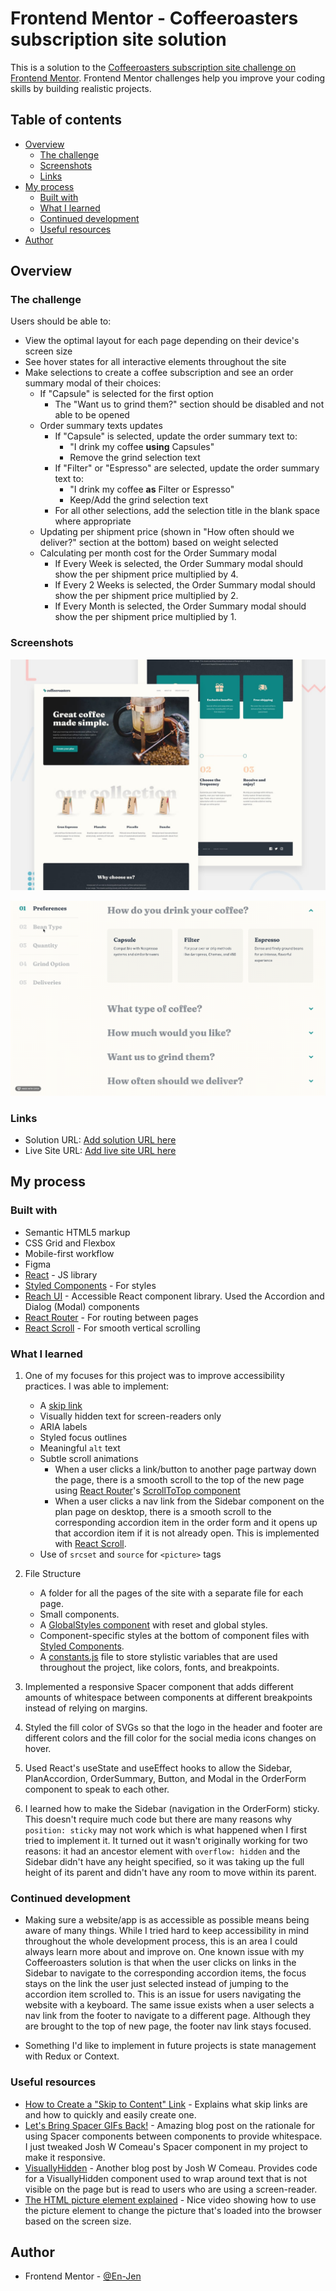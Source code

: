 # Frontend Mentor - Coffeeroasters subscription site solution

This is a solution to the [Coffeeroasters subscription site challenge on Frontend Mentor](https://www.frontendmentor.io/challenges/coffeeroasters-subscription-site-5Fc26HVY6). Frontend Mentor challenges help you improve your coding skills by building realistic projects.

## Table of contents

-   [Overview](#overview)
    -   [The challenge](#the-challenge)
    -   [Screenshots](#screenshots)
    -   [Links](#links)
-   [My process](#my-process)
    -   [Built with](#built-with)
    -   [What I learned](#what-i-learned)
    -   [Continued development](#continued-development)
    -   [Useful resources](#useful-resources)
-   [Author](#author)

## Overview

### The challenge

Users should be able to:

-   View the optimal layout for each page depending on their device's screen size
-   See hover states for all interactive elements throughout the site
-   Make selections to create a coffee subscription and see an order summary modal of their choices:
    -   If "Capsule" is selected for the first option
        -   The "Want us to grind them?" section should be disabled and not able to be opened
    -   Order summary texts updates
        -   If "Capsule" is selected, update the order summary text to:
            -   "I drink my coffee **using** Capsules"
            -   Remove the grind selection text
        -   If "Filter" or "Espresso" are selected, update the order summary text to:
            -   "I drink my coffee **as** Filter or Espresso"
            -   Keep/Add the grind selection text
        -   For all other selections, add the selection title in the blank space where appropriate
    -   Updating per shipment price (shown in "How often should we deliver?" section at the bottom) based on weight selected
    -   Calculating per month cost for the Order Summary modal
        -   If Every Week is selected, the Order Summary modal should show the per shipment price multiplied by 4.
        -   If Every 2 Weeks is selected, the Order Summary modal should show the per shipment price multiplied by 2.
        -   If Every Month is selected, the Order Summary modal should show the per shipment price multiplied by 1.

### Screenshots

![Design preview for the Coffeeroasters subscription site](./public/preview.jpg)

![Gif of plan page for the Coffeeroasters subscription site](./public/preview.gif)

### Links

-   Solution URL: [Add solution URL here](https://your-solution-url.com)
-   Live Site URL: [Add live site URL here](https://your-live-site-url.com)

## My process

### Built with

-   Semantic HTML5 markup
-   CSS Grid and Flexbox
-   Mobile-first workflow
-   Figma
-   [React](https://reactjs.org/) - JS library
-   [Styled Components](https://styled-components.com/) - For styles
-   [Reach UI](https://reach.tech/) - Accessible React component library. Used the Accordion and Dialog (Modal) components
-   [React Router](https://reactrouter.com/web/guides/quick-start) - For routing between pages
-   [React Scroll](https://github.com/fisshy/react-scroll) - For smooth vertical scrolling

### What I learned

1. One of my focuses for this project was to improve accessibility practices. I was able to implement:

    - A [skip link](./src/components/SkipLink.js)
    - Visually hidden text for screen-readers only
    - ARIA labels
    - Styled focus outlines
    - Meaningful `alt` text
    - Subtle scroll animations
        - When a user clicks a link/button to another page partway down the page, there is a smooth scroll to the top of the new page using [React Router](https://reactrouter.com/web/guides/scroll-restoration)'s [ScrollToTop component](./src/components/ScrollToTop.js)
        - When a user clicks a nav link from the Sidebar component on the plan page on desktop, there is a smooth scroll to the corresponding accordion item in the order form and it opens up that accordion item if it is not already open. This is implemented with [React Scroll](https://github.com/fisshy/react-scroll).
    - Use of `srcset` and `source` for `<picture>` tags

2. File Structure

    - A folder for all the pages of the site with a separate file for each page.
    - Small components.
    - A [GlobalStyles component](./src/components/GlobalStyles.js) with reset and global styles.
    - Component-specific styles at the bottom of component files with [Styled Components](https://styled-components.com/).
    - A [constants.js](./src/constants.js) file to store stylistic variables that are used throughout the project, like colors, fonts, and breakpoints.

3. Implemented a responsive Spacer component that adds different amounts of whitespace between components at different breakpoints instead of relying on margins.

4. Styled the fill color of SVGs so that the logo in the header and footer are different colors and the fill color for the social media icons changes on hover.

5. Used React's useState and useEffect hooks to allow the Sidebar, PlanAccordion, OrderSummary, Button, and Modal in the OrderForm component to speak to each other.

6. I learned how to make the Sidebar (navigation in the OrderForm) sticky. This doesn't require much code but there are many reasons why `position: sticky` may not work which is what happened when I first tried to implement it. It turned out it wasn't originally working for two reasons: it had an ancestor element with `overflow: hidden` and the Sidebar didn't have any height specified, so it was taking up the full height of its parent and didn't have any room to move within its parent.

### Continued development

-   Making sure a website/app is as accessible as possible means being aware of many things. While I tried hard to keep accessibility in mind throughout the whole development process, this is an area I could always learn more about and improve on. One known issue with my Coffeeroasters solution is that when the user clicks on links in the Sidebar to navigate to the corresponding accordion items, the focus stays on the link the user just selected instead of jumping to the accordion item scrolled to. This is an issue for users navigating the website with a keyboard. The same issue exists when a user selects a nav link from the footer to navigate to a different page. Although they are brought to the top of new page, the footer nav link stays focused.

-   Something I'd like to implement in future projects is state management with Redux or Context.

### Useful resources

-   [How to Create a "Skip to Content" Link](https://css-tricks.com/how-to-create-a-skip-to-content-link/) - Explains what skip links are and how to quickly and easily create one.
-   [Let's Bring Spacer GIFs Back!](https://www.joshwcomeau.com/react/modern-spacer-gif/) - Amazing blog post on the rationale for using Spacer components between components to provide whitespace. I just tweaked Josh W Comeau's Spacer component in my project to make it responsive.
-   [VisuallyHidden](https://www.joshwcomeau.com/snippets/react-components/visually-hidden/) - Another blog post by Josh W Comeau. Provides code for a VisuallyHidden component used to wrap around text that is not visible on the page but is read to users who are using a screen-reader.
-   [The HTML picture element explained](https://www.youtube.com/watch?v=Rik3gHT24AM&t=751s&ab_channel=KevinPowell) - Nice video showing how to use the picture element to change the picture that's loaded into the browser based on the screen size.

## Author

-   Frontend Mentor - [@En-Jen](https://www.frontendmentor.io/profile/En-Jen)
